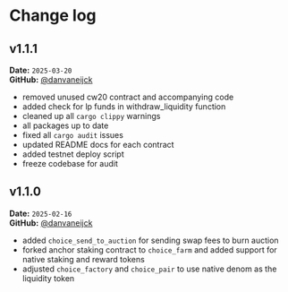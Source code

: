 # Change log

## v1.1.1

**Date:** `2025-03-20`  
**GitHub:** [@danvaneijck](https://github.com/danvaneijck)

- removed unused cw20 contract and accompanying code
- added check for lp funds in withdraw_liquidity function
- cleaned up all `cargo clippy` warnings
- all packages up to date
- fixed all `cargo audit` issues
- updated README docs for each contract
- added testnet deploy script
- freeze codebase for audit

## v1.1.0

**Date:** `2025-02-16`  
**GitHub:** [@danvaneijck](https://github.com/danvaneijck)

- added `choice_send_to_auction` for sending swap fees to burn auction
- forked anchor staking contract to `choice_farm` and added support for native staking and reward tokens
- adjusted `choice_factory` and `choice_pair` to use native denom as the liquidity token
